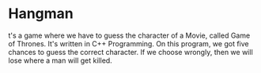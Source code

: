 # Hangman
t's a game where we have to guess the character of a Movie, called Game of Thrones. It's written in C++ Programming. On this program, we got five chances to guess the correct character. If we choose wrongly, then we will lose where a man will get killed.
